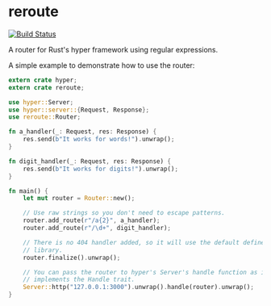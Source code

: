 # reroute
[![Build Status](https://travis-ci.org/gsquire/reroute.svg?branch=master)](https://travis-ci.org/gsquire/reroute)

A router for Rust's hyper framework using regular expressions.

A simple example to demonstrate how to use the router:

```rust
extern crate hyper;
extern crate reroute;

use hyper::Server;
use hyper::server::{Request, Response};
use reroute::Router;

fn a_handler(_: Request, res: Response) {
    res.send(b"It works for words!").unwrap();
}

fn digit_handler(_: Request, res: Response) {
    res.send(b"It works for digits!").unwrap();
}

fn main() {
    let mut router = Router::new();

    // Use raw strings so you don't need to escape patterns.
    router.add_route(r"/a{2}", a_handler);
    router.add_route(r"/\d+", digit_handler);

    // There is no 404 handler added, so it will use the default defined in the
    // library.
    router.finalize().unwrap();

    // You can pass the router to hyper's Server's handle function as it
    // implements the Handle trait.
    Server::http("127.0.0.1:3000").unwrap().handle(router).unwrap();
}
```
